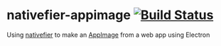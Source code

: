 # nativefier-appimage [![Build Status](https://travis-ci.com/probonopd/nativefier-appimage.svg?branch=master)](https://travis-ci.com/probonopd/nativefier-appimage)
Using [nativefier](https://www.npmjs.com/package/nativefier) to make an [AppImage](http://appimage.org) from a web app using Electron
